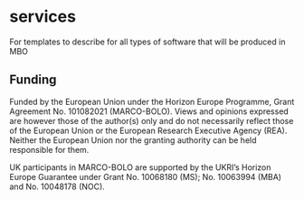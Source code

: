 # services

For templates to describe for all types of software that will be produced in MBO 

## Funding
Funded by the European Union under the Horizon Europe Programme, Grant Agreement No. 101082021 (MARCO-BOLO). Views and opinions expressed are however those of the author(s) only and do not necessarily reflect those of the European Union or the European Research Executive Agency (REA). Neither the European Union nor the granting authority can be held responsible for them.

UK participants in MARCO-BOLO are supported by the UKRI’s Horizon Europe Guarantee under Grant No. 10068180 (MS); No. 10063994 (MBA) and No. 10048178 (NOC).

